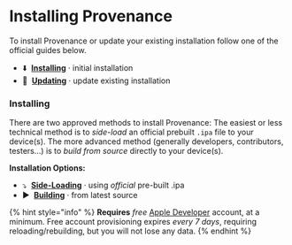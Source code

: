 # Installing Provenance

To install Provenance or update your existing installation follow one of the official guides below.

* ⬇️  [**Installing**](./#installing-alt) · initial installation
* 🔄  [**Updating**](updating.md) · update existing installation

### Installing <a id="installing-alt"></a>

There are two approved methods to install Provenance: The easiest or less technical method is to _side-load_ an official prebuilt `.ipa` file to your device\(s\). The more advanced method \(generally developers, contributors, testers…\) is to _build from source_ directly to your device\(s\).

**Installation Options:**

* ⤵️  [**Side-Loading**](side-loading.md) · using _official_ pre-built .ipa
* ▶️  [**Building**](building-from-source.md) · from latest source

{% hint style="info" %}
**Requires** _free_ [Apple Developer](https://9to5mac.com/2016/03/27/how-to-create-free-apple-developer-account-sideload-apps/) account, at a minimum. Free account provisioning expires _every 7 days_, requiring reloading/rebuilding, but you will not lose any data.
{% endhint %}



